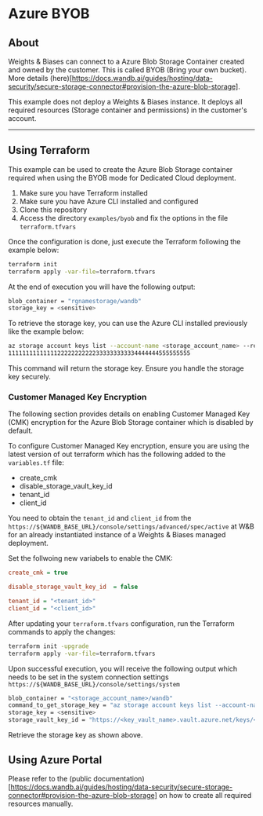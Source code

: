 # Azure BYOB

## About

Weights & Biases can connect to a Azure Blob Storage Container created and owned by the customer. This is called BYOB (Bring your own bucket). More details (here)[https://docs.wandb.ai/guides/hosting/data-security/secure-storage-connector#provision-the-azure-blob-storage].

This example does not deploy a Weights & Biases instance. It deploys all required resources (Storage container and permissions) in the customer's account.

---

## Using Terraform

This example can be used to create the Azure Blob Storage container required when using the BYOB mode for Dedicated Cloud deployment.

1. Make sure you have Terraform installed
2. Make sure you have Azure CLI installed and configured
3. Clone this repository
4. Access the directory `examples/byob` and fix the options in the file `terraform.tfvars`

Once the configuration is done, just execute the Terraform following the example below:

```bash
terraform init
terraform apply -var-file=terraform.tfvars
```

At the end of execution you will have the following output:

```bash
blob_container = "rgnamestorage/wandb"
storage_key = <sensitive>
```

To retrieve the storage key, you can use the Azure CLI installed previously like the example below:

```bash
az storage account keys list --account-name <storage_account_name> --resource-group <resource_group_name> --query '[0].value' -o tsv
1111111111111122222222222333333333334444444555555555
```

This command will return the storage key. Ensure you handle the storage key securely.

### Customer Managed Key Encryption

The following section provides details on enabling Customer Managed Key (CMK) encryption for the Azure Blob Storage container which is disabled by default.

To configure Customer Managed Key encryption, ensure you are using the latest version of out terraform which has the following added to the `variables.tf` file:

- create_cmk
- disable_storage_vault_key_id
- tenant_id
- client_id

You need to obtain the `tenant_id` and `client_id` from the `https://${WANDB_BASE_URL}/console/settings/advanced/spec/active` at W&B for an already instantiated instance of a Weights & Biases managed deployment.

Set the follwoing new variabels to enable the CMK:

```ini terraform.tfvars
create_cmk = true

disable_storage_vault_key_id  = false

tenant_id = "<tenant_id>"
client_id = "<client_id>"
```

After updating your `terraform.tfvars` configuration, run the Terraform commands to apply the changes:

```bash
terraform init -upgrade
terraform apply -var-file=terraform.tfvars
```

Upon successful execution, you will receive the following output which needs to be set in the system connection settings `https://${WANDB_BASE_URL}/console/settings/system`

```bash
blob_container = "<storage_account_name>/wandb"
command_to_get_storage_key = "az storage account keys list --account-name <storage_account_name> --resource-group <resource_group_name> --query '[0].value' -o tsv"
storage_key = <sensitive>
storage_vault_key_id = "https://<key_vault_name>.vault.azure.net/keys/<key_name>/<key_version>"
```

Retrieve the storage key as shown above.

## Using Azure Portal

Please refer to the (public documentation)[https://docs.wandb.ai/guides/hosting/data-security/secure-storage-connector#provision-the-azure-blob-storage] on how to create all required resources manually.
